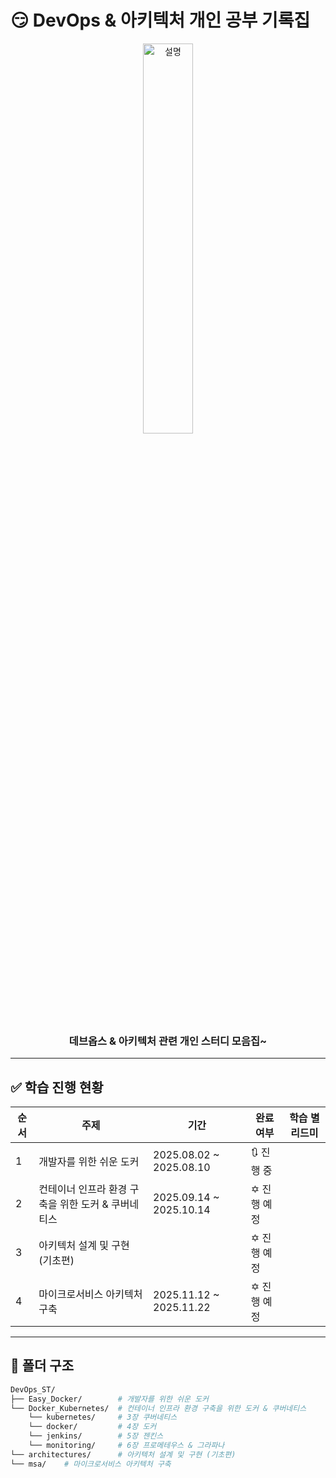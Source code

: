# 😏 DevOps & 아키텍처 개인 공부 기록집

<p align="center">
  <img src="https://github.com/user-attachments/assets/7fce9eb4-1310-43e3-a91b-a2a2f3659717" width="40%" alt="설명">
</p>

<h3 align="center">
  데브옵스 & 아키텍처 관련 개인 스터디 모음집~
</h3>

---


## ✅ 학습 진행 현황

| 순서 | 주제              | 기간           | 완료 여부 | 학습 별 리드미 |
|------|-------------------|----------------|-----------|-----------|
| 1    | 개발자를 위한 쉬운 도커      | 2025.08.02 ~ 2025.08.10 | 🔃 진행 중 |  |
| 2    | 컨테이너 인프라 환경 구축을 위한 도커 & 쿠버네티스         | 2025.09.14 ~ 2025.10.14 | ✡️ 진행 예정 |  |
| 3    | 아키텍처 설계 및 구현 (기초편)       |  | ✡️ 진행 예정 |  |
| 4    | 마이크로서비스 아키텍처 구축       | 2025.11.12 ~ 2025.11.22 | ✡️ 진행 예정 |  |

---

## 📁 폴더 구조

```bash
DevOps_ST/
├── Easy_Docker/        # 개발자를 위한 쉬운 도커
└── Docker_Kubernetes/  # 컨테이너 인프라 환경 구축을 위한 도커 & 쿠버네티스
    └── kubernetes/     # 3장 쿠버네티스
    └── docker/         # 4장 도커
    └── jenkins/        # 5장 젠킨스
    └── monitoring/     # 6장 프로메테우스 & 그라파나
└── architectures/      # 아키텍처 설계 및 구현 (기초편) 
└── msa/    # 마이크로서비스 아키텍처 구축 
```

